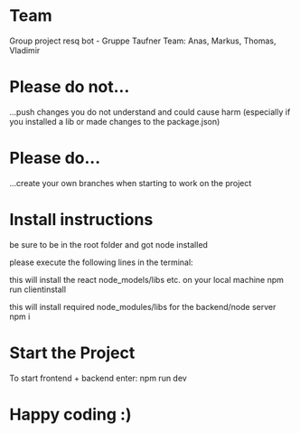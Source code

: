# Team
Group project resq bot - Gruppe Taufner
Team: Anas, Markus, Thomas, Vladimir


# Please do not...
...push changes you do not understand and could cause harm (especially if you installed a lib or made changes to the package.json)

# Please do...
...create your own branches when starting to work on the project

# Install instructions
be sure to be in the root folder and got node installed


please execute the following lines in the terminal:

this will install the react node_models/libs etc. on your local machine
npm run clientinstall

this will install required node_modules/libs for the backend/node server
npm i

# Start the Project
To start frontend + backend enter:
npm run dev


# Happy coding :)




